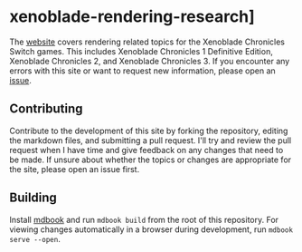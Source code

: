 # xenoblade-rendering-research]
The [website](https://scanmountgoat.github.io/xenoblade-rendering-research/) covers rendering related topics for the Xenoblade Chronicles Switch games.
This includes Xenoblade Chronicles 1 Definitive Edition, Xenoblade Chronicles 2, and Xenoblade Chronicles 3.
If you encounter any errors with this site or want to request new information, please open an [issue](https://github.com/ScanMountGoat/xenoblade-rendering-research/issues). 

## Contributing
Contribute to the development of this site by forking the repository, editing the markdown files, and submitting a pull request. I'll try and review the pull request when I have time and give feedback on any changes that need to be made. If unsure about whether the topics or changes are appropriate for the site, please open an issue first.

## Building
Install [mdbook](https://github.com/rust-lang/mdBook) and run `mdbook build` from the root of this repository. For viewing changes automatically in a browser during development, run `mdbook serve --open`.